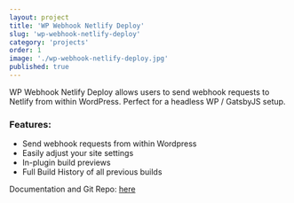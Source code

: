 ```yaml
---
layout: project
title: 'WP Webhook Netlify Deploy'
slug: 'wp-webhook-netlify-deploy'
category: 'projects'
order: 1
image: './wp-webhook-netlify-deploy.jpg'
published: true
---
```


WP Webhook Netlify Deploy allows users to send webhook requests to Netlify from within WordPress. Perfect for a headless WP / GatsbyJS setup.

### Features:

- Send webhook requests from within Wordpress
- Easily adjust your site settings
- In-plugin build previews
- Full Build History of all previous builds

Documentation and Git Repo: [here](https://github.com/lukethacoder/wp-webhook-deploy-netlify)
